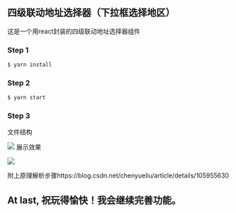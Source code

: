 ## 四级联动地址选择器（下拉框选择地区）

这是一个用react封装的四级联动地址选择器组件

### Step 1
```html
$ yarn install 
```
### Step 2
```html
$ yarn start
```
### Step 3
文件结构

![](https://img-blog.csdnimg.cn/20200513103109939.png?x-oss-process=image/watermark,type_ZmFuZ3poZW5naGVpdGk,shadow_10,text_aHR0cHM6Ly9ibG9nLmNzZG4ubmV0L2NoZW55dWVsaXU=,size_16,color_FFFFFF,t_70)
展示效果

![](https://img-blog.csdnimg.cn/20200513150007563.png?x-oss-process=image/watermark,type_ZmFuZ3poZW5naGVpdGk,shadow_10,text_aHR0cHM6Ly9ibG9nLmNzZG4ubmV0L2NoZW55dWVsaXU=,size_16,color_FFFFFF,t_70)

附上原理解析步骤https://blog.csdn.net/chenyueliu/article/details/105955630

## At last, 祝玩得愉快！我会继续完善功能。
